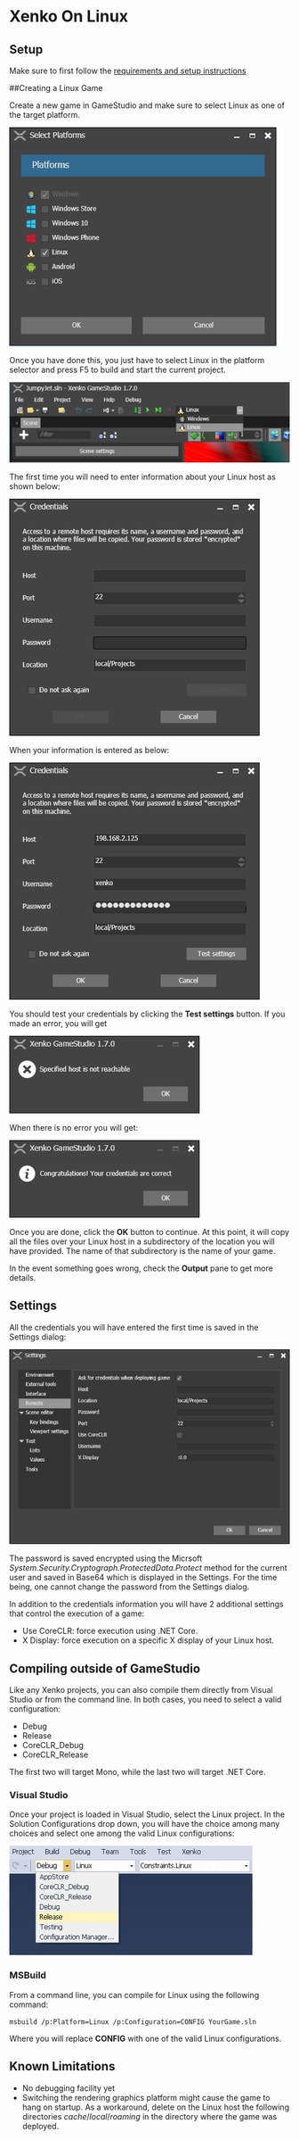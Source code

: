 # Xenko On Linux

## Setup

Make sure to first follow the [requirements and setup instructions](setup.md)

##Creating a Linux Game

Create a new game in GameStudio and make sure to select Linux as one of the target platform.

![New Game](media/platform_choice.png)

Once you have done this, you just have to select Linux in the platform selector and press F5 to build and start the current project.

![Platform Selector](media/platform_selector.png)

The first time you will need to enter information about your Linux host as shown below:

![Credential Dialog](media/default_credential_dialog.png)

When your information is entered as below:

![Filled Credential Dialog](media/filled_credential_dialog.png)

You should test your credentials by clicking the **Test settings** button. If you made an error, you will get

![Invalid Settings](media/unreachable_host.png)

When there is no error you will get:

![Success](media/successful_login.png)

Once you are done, click the **OK** button to continue. At this point, it will copy all the files over your Linux host in a subdirectory of the location you will have provided. The name of that subdirectory is the name of your game.

In the event something goes wrong, check the **Output** pane to get more details.

## Settings

All the credentials you will have entered the first time is saved in the Settings dialog:

![Settings Dialog](media/remote_settings.png)

The password is saved encrypted using the Micrsoft *System.Security.Cryptograph.ProtectedData.Protect* method for the current user and saved in Base64 which is displayed in the Settings. For the time being, one cannot change the password from the Settings dialog.

In addition to the credentials information you will have 2 additional settings that control the execution of a game:
* Use CoreCLR: force execution using .NET Core.
* X Display: force execution on a specific X display of your Linux host.

## Compiling outside of GameStudio

Like any Xenko projects, you can also compile them directly from Visual Studio or from the command line. In both cases, you need to select a valid configuration:
* Debug
* Release
* CoreCLR_Debug
* CoreCLR_Release

The first two will target Mono, while the last two will target .NET Core.

### Visual Studio

Once your project is loaded in Visual Studio, select the Linux project. In the Solution Configurations drop down, you will have the choice among many choices and select one among the valid Linux configurations:

![Configuration Selection](media/vs_configuration_selection.png)


### MSBuild

From a command line, you can compile for Linux using the following command:

```
msbuild /p:Platform=Linux /p:Configuration=CONFIG YourGame.sln
```

Where you will replace **CONFIG** with one of the valid Linux configurations.

## Known Limitations

* No debugging facility yet
* Switching the rendering graphics platform might cause the game to hang on startup. As a workaround, delete on the Linux host the following directories *cache*/*local*/*roaming* in the directory where the game was deployed.



